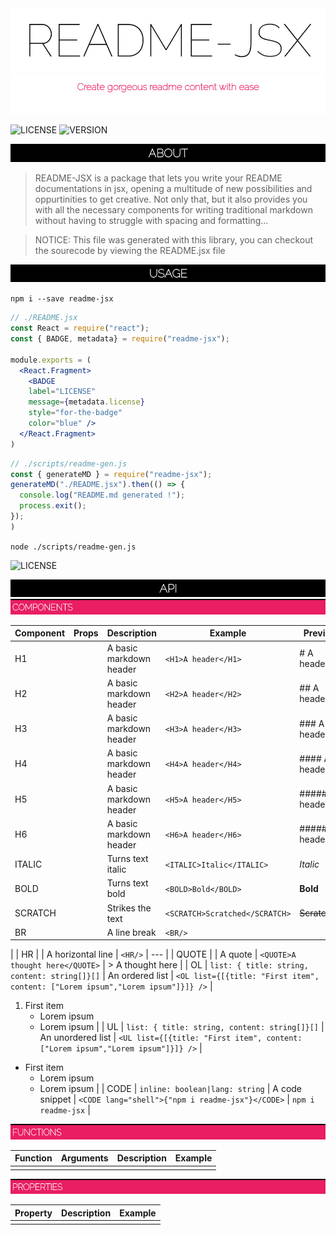 <img src="./readme_assets/H1_0.png" />
<img src="./readme_assets/H1_1.png" />


![LICENSE](https://img.shields.io/static/v1?label=LICENSE&message=MIT&color=e91e63&style=for-the-badge&logo=&logoColor=violet&link=&labelColor=black)
![VERSION](https://img.shields.io/static/v1?label=VERSION&message=0.3.0&color=e91e63&style=for-the-badge&logo=&logoColor=violet&link=&labelColor=black)





<img src="./readme_assets/H1_2.png" />


> README-JSX is a package that lets you write your README documentations in jsx, opening a multitude of new possibilities and oppurtinities to get creative. Not only that, but it also provides you with all the necessary components for writing traditional markdown without having to struggle with spacing and formatting... 

> NOTICE: This file was generated with this library, you can checkout the sourecode by viewing the README.jsx file


<img src="./readme_assets/H1_3.png" />


`npm i --save readme-jsx`




```jsx
// ./README.jsx
const React = require("react");
const { BADGE, metadata} = require("readme-jsx");

module.exports = (
  <React.Fragment>
    <BADGE 
    label="LICENSE" 
    message={metadata.license} 
    style="for-the-badge" 
    color="blue" />
  </React.Fragment>
)
```




```jsx
// ./scripts/readme-gen.js
const { generateMD } = require("readme-jsx");
generateMD("./README.jsx").then(() => {
  console.log("README.md generated !");
  process.exit();
});
)
```




`node ./scripts/readme-gen.js`




![LICENSE](https://img.shields.io/static/v1?label=LICENSE&message=MIT&color=blue&style=for-the-badge&logo=&logoColor=violet&link=&labelColor=black)


<img src="./readme_assets/H1_4.png" />
<img src="./readme_assets/H2_5.png" />


| Component | Props | Description | Example | Preview |
| ------------- | ------------- | ------------- | ------------- | ------------- |
| H1 |  | A basic markdown header | `<H1>A header</H1>` | # A header | 
| H2 |  | A basic markdown header | `<H2>A header</H2>` | ## A header | 
| H3 |  | A basic markdown header | `<H3>A header</H3>` | ### A header | 
| H4 |  | A basic markdown header | `<H4>A header</H4>` | #### A header | 
| H5 |  | A basic markdown header | `<H5>A header</H5>` | ##### A header | 
| H6 |  | A basic markdown header | `<H6>A header</H6>` | ##### A header | 
| ITALIC |  | Turns text italic | `<ITALIC>Italic</ITALIC>` | *Italic* | 
| BOLD |  | Turns text bold | `<BOLD>Bold</BOLD>` | **Bold** | 
| SCRATCH |  | Strikes the text | `<SCRATCH>Scratched</SCRATCH>` | ~~Scratched~~ | 
| BR |  | A line break | `<BR/>` | 
 | 
| HR |  | A horizontal line | `<HR/>` | --- | 
| QUOTE |  | A quote | `<QUOTE>A thought here</QUOTE>` | > A thought here | 
| OL | `list: { title: string, content: string[]}[]` | An ordered list | `<OL list={[{title: "First item", content: ["Lorem ipsum","Lorem ipsum"]}]} />` | 
1. First item
   - Lorem ipsum
   - Lorem ipsum | 
| UL | `list: { title: string, content: string[]}[]` | An unordered list | `<UL list={[{title: "First item", content: ["Lorem ipsum","Lorem ipsum"]}]} />` | 
* First item
   - Lorem ipsum
   - Lorem ipsum | 
| CODE | `inline: boolean|lang: string` | A code snippet | `<CODE lang="shell">{"npm i readme-jsx"}</CODE>` | `npm i readme-jsx` |



<img src="./readme_assets/H2_6.png" />


| Function | Arguments | Description | Example |
| ------------- | ------------- | ------------- | ------------- |
|  |



<img src="./readme_assets/H2_7.png" />


| Property | Description | Example |
| ------------- | ------------- | ------------- |
|  |



